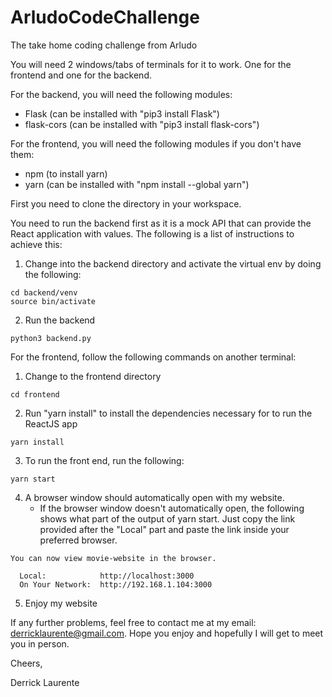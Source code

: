 # ArludoCodeChallenge
The take home coding challenge from Arludo

You will need 2 windows/tabs of terminals for it to work. One for the frontend and one for the backend.

For the backend, you will need the following modules:
- Flask (can be installed with "pip3 install Flask")
- flask-cors (can be installed with "pip3 install flask-cors")

For the frontend, you will need the following modules if you don't have them:
- npm (to install yarn)
- yarn (can be installed with "npm install --global yarn")


First you need to clone the directory in your workspace.

You need to run the backend first as it is a mock API that can provide the React application with values. The following is a list of instructions to achieve this:
1. Change into the backend directory and activate the virtual env by doing the following:
```
cd backend/venv
source bin/activate
```
2. Run the backend
```
python3 backend.py
```

For the frontend, follow the following commands on another terminal:
1. Change to the frontend directory
```
cd frontend
```
2. Run "yarn install" to install the dependencies necessary for to run the ReactJS app
```
yarn install
```
3. To run the front end, run the following:
```
yarn start
```
4. A browser window should automatically open with my website. 
    - If the browser window doesn't automatically open, the following shows what part of the output of yarn start. Just copy the link provided after the "Local" part and paste the link inside your preferred browser.
```
You can now view movie-website in the browser.

  Local:            http://localhost:3000
  On Your Network:  http://192.168.1.104:3000
```
5. Enjoy my website

If any further problems, feel free to contact me at my email: derricklaurente@gmail.com.
Hope you enjoy and hopefully I will get to meet you in person.

Cheers,

Derrick Laurente

